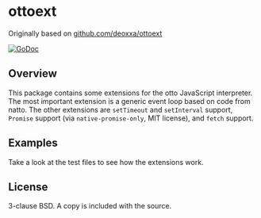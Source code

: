 ottoext
=======

Originally based on [github.com/deoxxa/ottoext](https://github.com/deoxxa/ottoext)

[![GoDoc](https://godoc.org/github.com/status-im/status-go/jail/ottoext?status.svg)](https://godoc.org/github.com/status-im/status-go/jail/ottoext)

Overview
--------

This package contains some extensions for the otto JavaScript interpreter. The
most important extension is a generic event loop based on code from natto. The
other extensions are `setTimeout` and `setInterval` support, `Promise` support
(via `native-promise-only`, MIT license), and `fetch` support.

Examples
--------

Take a look at the test files to see how the extensions work.

License
-------

3-clause BSD. A copy is included with the source.
